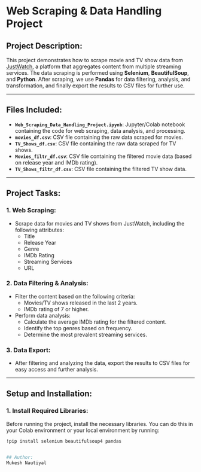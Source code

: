 # Web Scraping & Data Handling Project

## Project Description:

This project demonstrates how to scrape movie and TV show data from [JustWatch](https://www.justwatch.com/in/movies?release_year_from=2000), a platform that aggregates content from multiple streaming services. The data scraping is performed using **Selenium**, **BeautifulSoup**, and **Python**. After scraping, we use **Pandas** for data filtering, analysis, and transformation, and finally export the results to CSV files for further use.

---

## Files Included:

- **`Web_Scraping_Data_Handling_Project.ipynb`**: Jupyter/Colab notebook containing the code for web scraping, data analysis, and processing.
- **`movies_df.csv`**: CSV file containing the raw data scraped for movies.
- **`TV_Shows_df.csv`**: CSV file containing the raw data scraped for TV shows.
- **`Movies_filtr_df.csv`**: CSV file containing the filtered movie data (based on release year and IMDb rating).
- **`TV_Shows_filtr_df.csv`**: CSV file containing the filtered TV show data.

---

## Project Tasks:

### **1. Web Scraping:**
- Scrape data for movies and TV shows from JustWatch, including the following attributes:
  - Title
  - Release Year
  - Genre
  - IMDb Rating
  - Streaming Services
  - URL

### **2. Data Filtering & Analysis:**
- Filter the content based on the following criteria:
  - Movies/TV shows released in the last 2 years.
  - IMDb rating of 7 or higher.
- Perform data analysis:
  - Calculate the average IMDb rating for the filtered content.
  - Identify the top genres based on frequency.
  - Determine the most prevalent streaming services.

### **3. Data Export:**
- After filtering and analyzing the data, export the results to CSV files for easy access and further analysis.

---

## Setup and Installation:

### **1. Install Required Libraries:**

Before running the project, install the necessary libraries. You can do this in your Colab environment or your local environment by running:

```bash
!pip install selenium beautifulsoup4 pandas


## Author:
Mukesh Nautiyal

